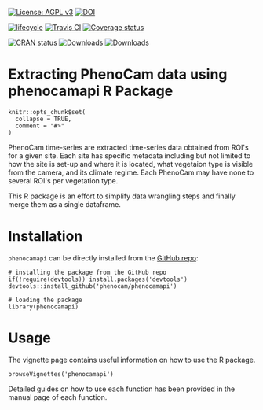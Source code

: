 [![License: AGPL v3](https://img.shields.io/badge/License-AGPL%20v3-blue.svg)](https://www.gnu.org/licenses/agpl-3.0) 
[![DOI](https://zenodo.org/badge/DOI/10.5281/zenodo.1464365.svg)](https://doi.org/10.5281/zenodo.1464365) 

[![lifecycle](https://img.shields.io/badge/lifecycle-experimental-orange.svg)](https://www.tidyverse.org/lifecycle/#experimental) 
[![Travis CI](https://travis-ci.org/bnasr/phenocamapi.svg?branch=master)](https://travis-ci.org/bnasr/phenocamapi) 
[![Coverage status](https://codecov.io/gh/bnasr/phenocamapi/branch/master/graph/badge.svg)](https://codecov.io/gh/bnasr/phenocamapi)

[![CRAN status](http://www.r-pkg.org/badges/version-last-release/xROI)](https://cran.r-project.org/package=phenocamapi) 
[![Downloads](http://cranlogs.r-pkg.org/badges/phenocamapi?color=brightgreen)](http://www.r-pkg.org/pkg/phenocamapi) 
[![Downloads](http://cranlogs.r-pkg.org/badges/grand-total/phenocamapi?color=brightgreen)](http://www.r-pkg.org/pkg/phenocamapi) 


# Extracting PhenoCam data using phenocamapi R Package 

```{r}
knitr::opts_chunk$set(
  collapse = TRUE,
  comment = "#>"
)
```

PhenoCam time-series are extracted time-series data obtained from ROI's for a given site. 
Each site has specific metadata including but not limited to how the site is set-up and where it is located, what vegetaion type is visible from the camera, and its climate regime. Each PhenoCam may have none to several ROI's per vegetation type. 

This R package is an effort to simplify data wrangling steps and finally merge them as a single dataframe.

# Installation
`phenocamapi` can be directly installed from the [GitHub repo](https://github.com/phenocam/phenocamapi):
```{r}
# installing the package from the GitHub repo
if(!require(devtools)) install.packages('devtools')
devtools::install_github('phenocam/phenocamapi')

# loading the package
library(phenocamapi)
```


# Usage
The vignette page contains useful information on how to use the R package.
```{r}
browseVignettes('phenocamapi')
```

Detailed guides on how to use each function has been provided in the manual page of each function.


